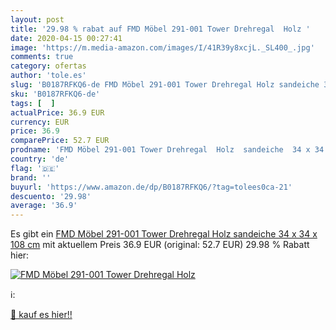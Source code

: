 ```yaml
---
layout: post
title: '29.98 % rabat auf FMD Möbel 291-001 Tower Drehregal  Holz '
date: 2020-04-15 00:27:41
image: 'https://m.media-amazon.com/images/I/41R39y8xcjL._SL400_.jpg'
comments: true
category: ofertas
author: 'tole.es'
slug: 'B0187RFKQ6-de FMD Möbel 291-001 Tower Drehregal Holz sandeiche 34 x 34 x...'
sku: 'B0187RFKQ6-de'
tags: [  ]
actualPrice: 36.9 EUR
currency: EUR
price: 36.9
comparePrice: 52.7 EUR
prodname: 'FMD Möbel 291-001 Tower Drehregal  Holz  sandeiche  34 x 34 x 108 cm'
country: 'de'
flag: '🇩🇪'
brand: ''
buyurl: 'https://www.amazon.de/dp/B0187RFKQ6/?tag=tolees0ca-21'
descuento: '29.98'
average: '36.9'
---
```


Es gibt ein [FMD Möbel 291-001 Tower Drehregal  Holz  sandeiche  34 x 34 x 108 cm](https://www.amazon.de/dp/B0187RFKQ6/?tag=tolees0ca-21) mit aktuellem Preis 36.9 EUR (original: 52.7 EUR) 29.98 % Rabatt hier:

[![FMD Möbel 291-001 Tower Drehregal  Holz ](https://m.media-amazon.com/images/I/41R39y8xcjL._SL400_.jpg)](https://www.amazon.de/dp/B0187RFKQ6/?tag=tolees0ca-21)

ℹ️:


[🛒 kauf es hier!!](https://www.amazon.de/dp/B0187RFKQ6/?tag=tolees0ca-21)
